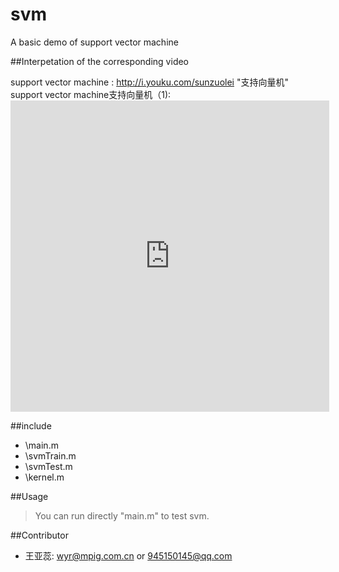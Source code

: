 # svm
A basic demo of support vector machine

##Interpetation of the corresponding video 

support vector machine : <http://i.youku.com/sunzuolei>  "支持向量机"<br/>
support vector machine支持向量机（1):<iframe height=498 width=510 src="http://player.youku.com/player.php/sid/XMTg3OTEyMTY5Mg==/v.swf" frameborder=0 allowfullscreen></iframe>

##include 
* \main.m     <br/>
* \svmTrain.m  <br/>
* \svmTest.m   <br/>
* \kernel.m    <br/>

##Usage


> You can run directly "main.m" to test svm.


##Contributor

 * 王亚蕊: <wyr@mpig.com.cn>  or  <945150145@qq.com>






